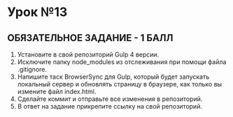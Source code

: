 # Урок №13

## ОБЯЗАТЕЛЬНОЕ ЗАДАНИЕ - 1 БАЛЛ 
1) Установите в свой репозиторий Gulp 4 версии.
2) Исключите папку node_modules из отслеживания при помощи файла .gitignore.
3) Напишите таск BrowserSync для Gulp, который будет запускать локальный сервер и обновлять страницу в браузере, как только вы измените файл index.html.
4) Сделайте коммит и отправьте все изменения в репозиторий.
5) В ответ на задание прикрепите ссылку на свой репозиторий.
